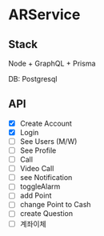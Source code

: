 # ARService

## Stack
Node + GraphQL + Prisma

DB: Postgresql

## API
- [x] Create Account
- [x] Login
- [ ] See Users (M/W)
- [ ] See Profile
- [ ] Call
- [ ] Video Call
- [ ] see Notification
- [ ] toggleAlarm
- [ ] add Point
- [ ] change Point to Cash
- [ ] create Question
- [ ] 계좌이체